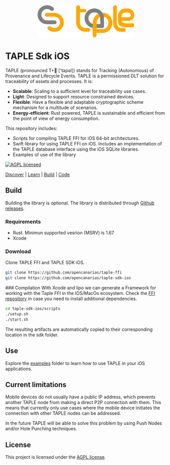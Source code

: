 <div align="center">
<img src="https://raw.githubusercontent.com/opencanarias/public-resources/master/images/taple-logo-readme.png">
</div>

# TAPLE Sdk iOS

TAPLE (pronounced T+🍎 ['tapəl]) stands for Tracking (Autonomous) of Provenance and Lifecycle Events. TAPLE is a permissioned DLT solution for traceability of assets and processes. It is:

- **Scalable**: Scaling to a sufficient level for traceability use cases.
- **Light**: Designed to support resource constrained devices.
- **Flexible**: Have a flexible and adaptable cryptographic scheme mechanism for a multitude of scenarios.
- **Energy-efficient**: Rust powered, TAPLE is sustainable and efficient from the point of view of energy consumption.

This repository includes:

- Scripts for compiling TAPLE FFI for iOS 64-bit architectures.
- Swift library for using TAPLE FFI on iOS. Includes an implementation of the TAPLE database interface using the iOS SQLite libraries.
- Examples of use of the library

[![AGPL licensed][agpl-badge]][agpl-url]

[agpl-badge]: https://img.shields.io/badge/license-AGPL-blue.svg
[agpl-url]: https://github.com/opencanarias/taple-core/blob/master/LICENSE

[Discover](https://www.taple.es/docs/discover) | [Learn](https://www.taple.es/docs/learn) | [Build](https://www.taple.es/docs/build) | [Code](https://github.com/search?q=topic%3Ataple+org%3Aopencanarias++fork%3Afalse+archived%3Afalse++is%3Apublic&type=repositories)

## Build
Building the library is optional. The library is distributed through [Github releases](https://github.com/opencanarias/taple-sdk-ios/releases).

### Requirements
- Rust. Minimun supported vesrion (MSRV) is 1.67
- Xcode

### Download
Clone TAPLE FFI and TAPLE SDK iOS. 
```bash
git clone https://github.com/opencanarias/taple-ffi
git clone https://github.com/opencanarias/taple-sdk-ios
```

### Compilation
With Xcode and lipo we can generate a Framework for working with the Taple FFI in the IOS/MacOs ecosystem. Check the [FFI repository](https://github.com/opencanarias/taple-ffi) in case you need to install additional dependencies. 

```bash
cd taple-sdk-ios/scripts
./setup.sh
./start.sh
```

The resulting artifacts are automatically copied to their corresponding location in the sdk folder.

## Use
Explore the [examples](./examples/) folder to learn how to use TAPLE in your iOS applications.

## Current limitations
Mobile devices do not usually have a public IP address, which prevents another TAPLE node from making a direct P2P connection with them. This means that currently only use cases where the mobile device initiates the connection with other TAPLE nodes can be addressed. 

In the future TAPLE will be able to solve this problem by using Push Nodes and/or Hole Punching techniques. 

## License

This project is licensed under the [AGPL license](./LICENSE).

